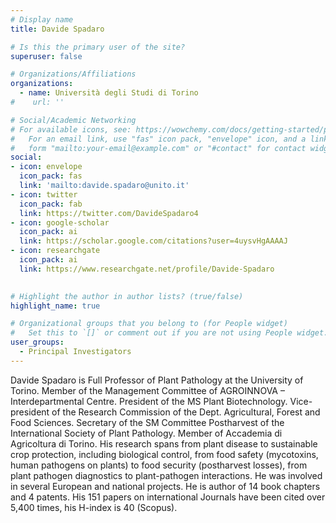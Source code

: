 ```yaml
---
# Display name
title: Davide Spadaro

# Is this the primary user of the site?
superuser: false

# Organizations/Affiliations
organizations:
  - name: Università degli Studi di Torino
#    url: ''

# Social/Academic Networking
# For available icons, see: https://wowchemy.com/docs/getting-started/page-builder/#icons
#   For an email link, use "fas" icon pack, "envelope" icon, and a link in the
#   form "mailto:your-email@example.com" or "#contact" for contact widget.
social:
- icon: envelope
  icon_pack: fas
  link: 'mailto:davide.spadaro@unito.it' 
- icon: twitter
  icon_pack: fab
  link: https://twitter.com/DavideSpadaro4
- icon: google-scholar
  icon_pack: ai
  link: https://scholar.google.com/citations?user=4uysvHgAAAAJ
- icon: researchgate
  icon_pack: ai
  link: https://www.researchgate.net/profile/Davide-Spadaro
  

# Highlight the author in author lists? (true/false)
highlight_name: true

# Organizational groups that you belong to (for People widget)
#   Set this to `[]` or comment out if you are not using People widget.
user_groups:
  - Principal Investigators
---
```


Davide Spadaro is Full Professor of Plant Pathology at the University of Torino. Member of the Management Committee of AGROINNOVA – Interdepartmental Centre. President of the MS Plant Biotechnology. Vice-president of the Research Commission of the Dept. Agricultural, Forest and Food Sciences. Secretary of the SM Committee Postharvest of the International Society of Plant Pathology. Member of Accademia di Agricoltura di Torino. His research spans from plant disease to sustainable crop protection, including biological control, from food safety (mycotoxins, human pathogens on plants) to food security (postharvest losses), from plant pathogen diagnostics to plant-pathogen interactions. He was involved in several European and national projects. He is author of 14 book chapters and 4 patents. His 151 papers on international Journals have been cited over 5,400 times, his H-index is 40 (Scopus).
